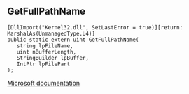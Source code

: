 ## GetFullPathName

```
[DllImport("Kernel32.dll", SetLastError = true)][return: MarshalAs(UnmanagedType.U4)]
public static extern uint GetFullPathName(
   string lpFileName,
   uint nBufferLength,
   StringBuilder lpBuffer,
   IntPtr lpFilePart
);
```

[Microsoft documentation](https://docs.microsoft.com/en-us/windows/win32/api/fileapi/nf-fileapi-getfullpathnamew)
